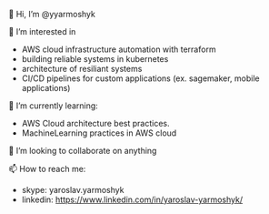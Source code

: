 👋 Hi, I’m @yyarmoshyk

👀 I’m interested in 
- AWS cloud infrastructure automation with terraform
- building reliable systems in kubernetes
- architecture of resiliant systems
- CI/CD pipelines for custom applications (ex. sagemaker, mobile applications)

🌱 I’m currently learning:
- AWS Cloud architecture best practices.
- MachineLearning practices in AWS cloud

💞️ I’m looking to collaborate on anything

📫 How to reach me:
- skype: yaroslav.yarmoshyk
- linkedin: https://www.linkedin.com/in/yaroslav-yarmoshyk/
